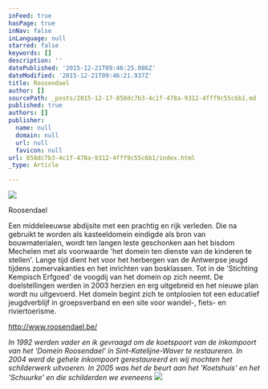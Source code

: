 ```yaml
---
inFeed: true
hasPage: true
inNav: false
inLanguage: null
starred: false
keywords: []
description: ''
datePublished: '2015-12-21T09:46:25.086Z'
dateModified: '2015-12-21T09:46:21.937Z'
title: Roosendael
author: []
sourcePath: _posts/2015-12-17-858dc7b3-4c1f-478a-9312-4fff9c55c6b1.md
published: true
authors: []
publisher:
  name: null
  domain: null
  url: null
  favicon: null
url: 858dc7b3-4c1f-478a-9312-4fff9c55c6b1/index.html
_type: Article

---
```

![](https://the-grid-user-content.s3-us-west-2.amazonaws.com/076d4fed-656f-48e6-9cbe-03bde42aec25.jpg)

Roosendael

Een middeleeuwse abdijsite met een prachtig en rijk verleden. Die na gebruikt te worden als kasteeldomein eindigde als bron van bouwmaterialen, wordt ten langen leste geschonken aan het bisdom Mechelen met als voorwaarde 'het domein ten dienste van de kinderen te stellen'. Lange tijd dient het voor het herbergen van de Antwerpse jeugd tijdens zomervakanties en het inrichten van bosklassen. Tot in de 'Stichting Kempisch Erfgoed' de voogdij van het domein op zich neemt. De doelstellingen werden in 2003 herzien en erg uitgebreid en het nieuwe plan wordt nu uitgevoerd. Het domein begint zich te ontplooien tot een educatief jeugdverblijf in groepsverband en een site voor wandel-, fiets- en riviertoerisme. 

[http://www.roosendael.be/ ][0]

_In 1992 werden vader en ik gevraagd om de koetspoort van de inkompoort van het 'Domein Roosendael' in Sint-Katelijne-Waver te restaureren. In 2004 werd de gehele inkompoort gerestaureerd en wij mochten het schilderwerk uitvoeren. In 2005 was het de beurt aan het 'Koetshuis' en het 'Schuurke' en die schilderden we eveneens_
![](https://the-grid-user-content.s3-us-west-2.amazonaws.com/17253fd2-920b-4e79-9467-4b8b4cb98fd4.gif)

[0]: http://www.roosendael.be/